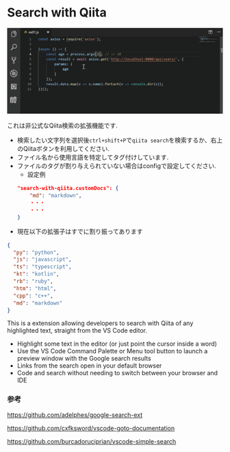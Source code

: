 # Search with Qiita

![gif(453 KB)](.\images\search_with_qiita.gif)

これは非公式なQiita検索の拡張機能です.
- 検索したい文字列を選択後`ctrl+shift+P`で`qiita search`を検索するか、右上のQiitaボタンを利用してください.
- ファイル名から使用言語を特定してタグ付けしています.
- ファイルのタグが割り与えられていない場合はconfigで設定してください.
    - 設定例
    ```json
    "search-with-qiita.customDocs": {
        "md": "markdown",
        ・・・
        ・・・
    }
    ```
- 現在以下の拡張子はすでに割り振ってあります
```json
{
  "py": "python",
  "js": "javascript",
  "ts": "typescript",
  "kt": "kotlin",
  "rb": "ruby",
  "htm": "html",
  "cpp": "c++",
  "md": "markdown"
}
```


This is a extension allowing developers to search with Qiita of any highlighted text, straight from the VS Code editor.


* Highlight some text in the editor (or just point the cursor inside a word)
* Use the VS Code Command Palette or Menu tool button to launch a preview window with the Google search results
* Links from the search open in your default browser
* Code and search without needing to switch between your browser and IDE

### 参考
https://github.com/adelphes/google-search-ext

https://github.com/cxfksword/vscode-goto-documentation

https://github.com/burcadoruciprian/vscode-simple-search